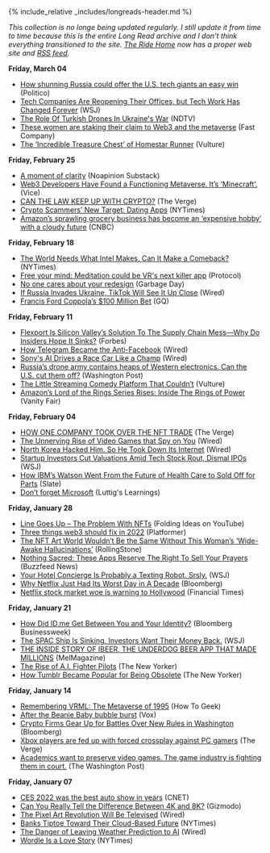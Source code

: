 {% include_relative _includes/longreads-header.md %}

_This collection is no longe being updated regularly. I still update it from time to time because this is the entire Long Read archive and I don't think everything transitioned to the site. [The Ride Home](https://www.ridehome.info/podcast/techmeme-ride-home/) now has a proper web site and [RSS feed](https://feedly.com/i/subscription/feed/https://www.ridehome.info/rss/)._

**Friday, March 04**
  * [How shunning Russia could offer the U.S. tech giants an easy win](https://www.politico.com/news/2022/03/04/u-s-tech-russia-money-00014067) (Politico)
  * [Tech Companies Are Reopening Their Offices, but Tech Work Has Changed Forever](https://www.wsj.com/articles/tech-companies-reopen-their-offices-facebook-google-11646365155?mod=djemalertNEWS) (WSJ)
  * [The Role Of Turkish Drones In Ukraine's War](https://www.ndtv.com/world-news/the-role-of-turkish-drones-in-ukraines-war-2799563) (NDTV)
  * [These women are staking their claim to Web3 and the metaverse](https://www.fastcompany.com/90722634/women-web3-metaverse) (Fast Company)
  * [The ‘Incredible Treasure Chest’ of Homestar Runner](https://www.vulture.com/article/homestar-runner-krister-johnson-interview.html) (Vulture)


**Friday, February 25**
  * [A moment of clarity](https://noahpinion.substack.com/p/a-moment-of-clarity?utm_source=url) (Noapinion Substack)
  * [Web3 Developers Have Found a Functioning Metaverse. It’s ‘Minecraft’.](https://www.vice.com/en/article/wxd4w5/web3-developers-have-discovered-a-functioning-metaverse-its-minecraft) (Vice)
  * [CAN THE LAW KEEP UP WITH CRYPTO?](https://www.theverge.com/22944579/crypto-bitcoin-internet-law-nft-tiktok-dances-tonya-evans-interview?scrolla=5eb6d68b7fedc32c19ef33b4) (The Verge)
  * [Crypto Scammers’ New Target: Dating Apps](https://www.nytimes.com/2022/02/21/technology/crypto-scammers-new-target-dating-apps.html?partner=slack&smid=sl-share) (NYTimes)
  * [Amazon’s sprawling grocery business has become an ‘expensive hobby’ with a cloudy future](https://www.cnbc.com/2022/02/19/amazons-sprawling-grocery-business-has-become-an-expensive-hobby.html) (CNBC)


**Friday, February 18**
  * [The World Needs What Intel Makes. Can It Make a Comeback?](https://www.nytimes.com/2022/02/17/technology/intel-ceo-patrick-gelsinger.html) (NYTimes)
  * [Free your mind: Meditation could be VR's next killer app](https://www.protocol.com/entertainment/calm-tripp-evolvr-vr-meditation) (Protocol)
  * [No one cares about your redesign](https://www.garbageday.email/p/no-one-cares-about-your-redesign?r=1dhmw&utm_source=url) (Garbage Day)
  * [If Russia Invades Ukraine, TikTok Will See It Up Close](https://www.wired.com/story/russia-ukraine-military-photos-video/) (Wired)
  * [Francis Ford Coppola’s $100 Million Bet](https://www.gq.com/story/francis-ford-coppola-50-years-after-the-godfather) (GQ)


**Friday, February 11**
  * [Flexport Is Silicon Valley’s Solution To The Supply Chain Mess—Why Do Insiders Hope It Sinks?](https://www.forbes.com/sites/alexkonrad/2022/02/07/flexport-is-silicon-valleys-solution-to-the-supply-chain-mess-why-do-insiders-hope-it-sinks/?sh=7d2dcf392753) (Forbes)
  * [How Telegram Became the Anti-Facebook](https://www.wired.com/story/how-telegram-became-anti-facebook/) (Wired)
  * [Sony's AI Drives a Race Car Like a Champ](https://www.wired.com/story/sony-ai-drives-race-car-champ/) (Wired)
  * [Russia’s drone army contains heaps of Western electronics. Can the U.S. cut them off?](https://www.washingtonpost.com/technology/2022/02/11/russian-military-drones-ukraine/) (Washington Post)
  * [The Little Streaming Comedy Platform That Couldn’t](https://www.vulture.com/article/seeso-oral-history.html?utm_source=tw&utm_medium=s1&utm_campaign=vulture) (Vulture)
  * [Amazon’s Lord of the Rings Series Rises: Inside The Rings of Power](https://www.vanityfair.com/hollywood/2022/02/amazon-the-rings-of-power-series-first-look) (Vanity Fair)

**Friday, February 04**
  * [HOW ONE COMPANY TOOK OVER THE NFT TRADE](https://www.theverge.com/2022/2/2/22914081/open-sea-nft-marketplace-web3-fundraising-finzer-a16z?scrolla=5eb6d68b7fedc32c19ef33b4) (The Verge)
  * [The Unnerving Rise of Video Games that Spy on You](https://www.wired.com/story/video-games-data-privacy-artificial-intelligence/) (Wired)
  * [North Korea Hacked Him. So He Took Down Its Internet](https://www.wired.com/story/north-korea-hacker-internet-outage/) (Wired)
  * [Startup Investors Cut Valuations Amid Tech Stock Rout, Dismal IPOs](https://www.wsj.com/articles/red-hot-startup-market-starts-to-chill-as-investors-turn-on-tech-stocks-11643718783?mod=djemalertNEWS) (WSJ)
  * [How IBM’s Watson Went From the Future of Health Care to Sold Off for Parts](https://slate.com/technology/2022/01/ibm-watson-health-failure-artificial-intelligence.html?utm_medium=social&utm_campaign=traffic&utm_source=article&utm_content=twitter_share) (Slate)
  * [Don’t forget Microsoft](https://luttig.substack.com/p/dont-forget-microsoft) (Luttig's Learnings)

**Friday, January 28**
  * [Line Goes Up – The Problem With NFTs](https://www.youtube.com/watch?v=YQ_xWvX1n9g) (Folding Ideas on YouTube)
  * [Three things web3 should fix in 2022](https://www.platformer.news/p/three-things-web3-should-fix-in-2022) (Platformer)
  * [The NFT Art World Wouldn’t Be the Same Without This Woman’s ‘Wide-Awake Hallucinations’](https://www.rollingstone.com/culture/culture-features/seneca-bored-ape-yacht-club-digital-art-nfts-1280341/) (RollingStone)
  * [Nothing Sacred: These Apps Reserve The Right To Sell Your Prayers](https://www.buzzfeednews.com/article/emilybakerwhite/apps-selling-your-prayers) (Buzzfeed News)
  * [Your Hotel Concierge Is Probably a Texting Robot. Srsly.](https://www.wsj.com/articles/your-hotel-concierge-is-probably-a-texting-robot-srsly-11642951463?mod=djemalertNEWS) (WSJ)
  * [Why Netflix Just Had Its Worst Day in A Decade](https://www.bloomberg.com/news/newsletters/2022-01-23/why-netflix-just-had-its-worst-day-in-a-decade?sref=Szq5ylDR) (Bloomberg)
  * [Netflix stock market woe is warning to Hollywood](https://www.ft.com/content/70f478ab-e48a-464e-ace9-33b86b51e2de) (Financial Times)


**Friday, January 21**
  * [How Did ID.me Get Between You and Your Identity?](https://www.bloomberg.com/news/features/2022-01-20/cybersecurity-company-id-me-is-becoming-government-s-digital-gatekeeper?sref=Szq5ylDR) (Bloomberg Businessweek)
  * [The SPAC Ship Is Sinking. Investors Want Their Money Back.](https://www.wsj.com/articles/the-spac-ship-is-sinking-investors-want-their-money-back-11642761012?mod=djemalertNEWS) (WSJ)
  * [THE INSIDE STORY OF IBEER, THE UNDERDOG BEER APP THAT MADE MILLIONS](https://melmagazine.com/en-us/story/ibeer-app-history) (MelMagazine)
  * [The Rise of A.I. Fighter Pilots](https://www.newyorker.com/magazine/2022/01/24/the-rise-of-ai-fighter-pilots?currentPage=all) (The New Yorker)
  * [How Tumblr Became Popular for Being Obsolete](https://www.newyorker.com/culture/infinite-scroll/how-tumblr-became-popular-for-being-obsolete) (The New Yorker)


**Friday, January 14**
  * [Remembering VRML: The Metaverse of 1995](https://www.howtogeek.com/778554/remembering-vrml-the-metaverse-of-1995/) (How To Geek)
  * [After the Beanie Baby bubble burst](https://www.vox.com/the-goods/22870250/nft-beanie-baby-price-guide-bubble-princess-value) (Vox)
  * [Crypto Firms Gear Up for Battles Over New Rules in Washington](https://www.bloomberg.com/news/articles/2022-01-11/crypto-firms-gear-up-for-battles-over-new-rules-in-washington?sref=Szq5ylDR) (Bloomberg)
  * [Xbox players are fed up with forced crossplay against PC gamers](https://www.theverge.com/2022/1/11/22868220/xbox-forced-crossplay-warzone-halo-infinite-issues?scrolla=5eb6d68b7fedc32c19ef33b4) (The Verge)
  * [Academics want to preserve video games. The game industry is fighting them in court.](https://www.washingtonpost.com/video-games/2022/01/12/video-game-preservation-emulation/) (The Washington Post)


**Friday, January 07**
  * [CES 2022 was the best auto show in years](https://www.cnet.com/roadshow/news/ces-2022-car-roundup-bmw-cadillac-chevy-chrysler-hyundai-mercedes-sony/) (CNET)
  * [Can You Really Tell the Difference Between 4K and 8K?](https://gizmodo.com/can-you-really-tell-the-difference-between-4k-and-8k-1848150141?scrolla=5eb6d68b7fedc32c19ef33b4) (Gizmodo)
  * [The Pixel Art Revolution Will Be Televised](https://www.wired.com/story/modern-pixel-art-games/) (Wired)
  * [Banks Tiptoe Toward Their Cloud-Based Future](https://www.nytimes.com/2022/01/03/business/wall-street-cloud-computing.html) (NYTimes)
  * [The Danger of Leaving Weather Prediction to AI](https://www.wired.com/story/weather-forecasting-artifical-intelligence/) (Wired)
  * [Wordle Is a Love Story](https://www.nytimes.com/2022/01/03/technology/wordle-word-game-creator.html) (NYTimes)
